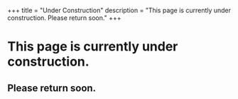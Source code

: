 +++
title = "Under Construction"
description = "This page is currently under construction. Please return soon."
+++
# This page is currently under construction.
## Please return soon.
